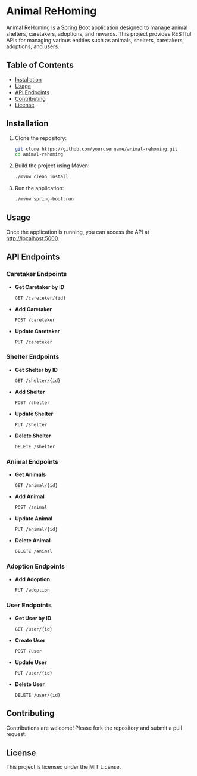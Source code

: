 # Animal ReHoming

Animal ReHoming is a Spring Boot application designed to manage animal shelters, caretakers, adoptions, and rewards. This project provides RESTful APIs for managing various entities such as animals, shelters, caretakers, adoptions, and users.

## Table of Contents

- [Installation](#installation)
- [Usage](#usage)
- [API Endpoints](#api-endpoints)
- [Contributing](#contributing)
- [License](#license)

## Installation

1. Clone the repository:
    ```sh
    git clone https://github.com/yourusername/animal-rehoming.git
    cd animal-rehoming
    ```

2. Build the project using Maven:
    ```sh
    ./mvnw clean install
    ```

3. Run the application:
    ```sh
    ./mvnw spring-boot:run
    ```

## Usage

Once the application is running, you can access the API at [http://localhost:5000](http://_vscodecontentref_/0).

## API Endpoints

### Caretaker Endpoints

- **Get Caretaker by ID**
    ```http
    GET /careteker/{id}
    ```

- **Add Caretaker**
    ```http
    POST /careteker
    ```

- **Update Caretaker**
    ```http
    PUT /careteker
    ```

### Shelter Endpoints

- **Get Shelter by ID**
    ```http
    GET /shelter/{id}
    ```

- **Add Shelter**
    ```http
    POST /shelter
    ```

- **Update Shelter**
    ```http
    PUT /shelter
    ```

- **Delete Shelter**
    ```http
    DELETE /shelter
    ```

### Animal Endpoints

- **Get Animals**
    ```http
    GET /animal/{id}
    ```

- **Add Animal**
    ```http
    POST /animal
    ```

- **Update Animal**
    ```http
    PUT /animal/{id}
    ```

- **Delete Animal**
    ```http
    DELETE /animal
    ```

### Adoption Endpoints

- **Add Adoption**
    ```http
    PUT /adoption
    ```

### User Endpoints

- **Get User by ID**
    ```http
    GET /user/{id}
    ```

- **Create User**
    ```http
    POST /user
    ```

- **Update User**
    ```http
    PUT /user/{id}
    ```

- **Delete User**
    ```http
    DELETE /user/{id}
    ```

## Contributing

Contributions are welcome! Please fork the repository and submit a pull request.

## License

This project is licensed under the MIT License.
